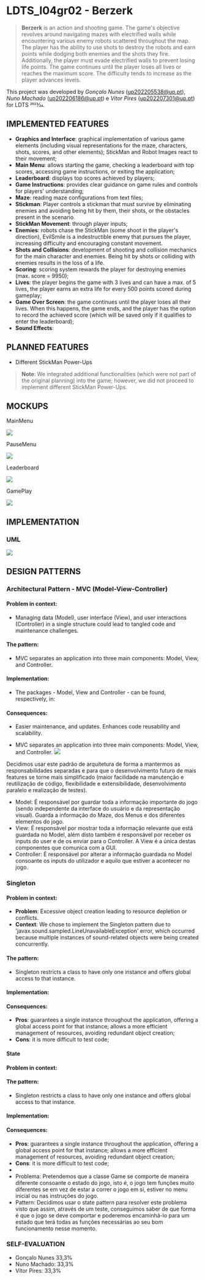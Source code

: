 # LDTS_l04gr02 - Berzerk

> **Berzerk** is an action and shooting game. The game's objective revolves around navigating mazes with electrified walls while encountering various enemy robots scattered throughout the map. The player has the ability to use shots to destroy the robots and earn points while dodging both enemies and the shots they fire. Additionally, the player must evade electrified walls to prevent losing life points. The game continues until the player loses all lives or reaches the maximum score. The difficulty tends to increase as the player advances levels.

This project was developed by *Gonçalo Nunes* (up202205538@up.pt), *Nuno Machado* (up202206186@up.pt) e *Vítor Pires* (up202207301@up.pt) for LDTS 2023⁄24.

## IMPLEMENTED FEATURES

- **Graphics and Interface**: graphical implementation of various game elements (including visual representations for the maze, characters, shots, scores, and other elements); StickMan and Robot Images react to their movement;
- **Main Menu**: allows starting the game, checking a leaderboard with top scores, accessing game instructions, or exiting the application;
- **Leaderboard**: displays top scores achieved by players;
- **Game Instructions**: provides clear guidance on game rules and controls for players' understanding;
- **Maze**: reading maze configurations from text files;
- **Stickman**: Player controls a stickman that must survive by eliminating enemies and avoiding being hit by them, their shots, or the obstacles present in the scenario.
- **StickMan Movement**: through player inputs;
- **Enemies**: robots chase the StickMan (some shoot in the player's direction), EvilSmile is a indestructible enemy that pursues the player, increasing difficulty and encouraging constant movement.
- **Shots and Collisions**: development of shooting and collision mechanics for the main character and enemies. Being hit by shots or colliding with enemies results in the loss of a life.
- **Scoring**: scoring system rewards the player for destroying enemies (max. score = 9950);
- **Lives**: the player begins the game with 3 lives and can have a max. of 5 lives, the player earns an extra life for every 500 points scored during gameplay;
- **Game Over Screen**: the game continues until the player loses all their lives. When this happens, the game ends, and the player has the option to record the achieved score (which will be saved only if it qualifies to enter the leaderboard);
- **Sound Effects**: 

## PLANNED FEATURES
- Different StickMan Power-Ups
> **Note**: We integrated additional functionalities (which were not part of the original planning) into the game; however, we did not proceed to implement different StickMan Power-Ups.

## MOCKUPS

MainMenu

![](images/MainMenu.png)

PauseMenu

![](images/PauseMenu.png)

Leaderboard

![](images/LeaderBoard.png)

GamePlay

![](images/gameplay.png)


## IMPLEMENTATION

### UML

![](images/uml.png)

## DESIGN PATTERNS

### Architectural Pattern - MVC (Model-View-Controller)

#### Problem in context:
- Managing data (Model), user interface (View), and user interactions (Controller) in a single structure could lead to tangled code and maintenance challenges.

#### The pattern:
- MVC separates an application into three main components: Model, View, and Controller.

#### Implementation:

- The packages - Model, View and Controller - can be found, respectively, in:


#### Consequences:
- Easier maintenance, and updates. Enhances code reusability and scalability.

- MVC separates an application into three main components: Model, View, and Controller.
![](images/mvc.png)

Decidimos usar este padrão de arquitetura de forma a mantermos as responsabilidades separadas e para que o desenvolvimento futuro de mais features se torne mais simplificado (maior facilidade na manutenção e reutilização de código, flexibilidade e extensibilidade, desenvolvimento paralelo e realização de testes).

- Model: É responsável por guardar toda a informação importante do jogo (sendo independente da interface do usuário e da representação visual). Guarda a informação do Maze, dos Menus e dos diferentes elementos do jogo.
- View: É responsável por mostrar toda a informação relevante que está guardada no Model, além disto também é responsável por receber os inputs do user e de os enviar para o Controller. A View é a única destas componentes que comunica com a GUI.
- Controller: É responsável por alterar a informação guardada no Model consoante os inputs do utilizador e aquilo que estiver a acontecer no jogo.

### Singleton

#### Problem in context:
- **Problem**: Excessive object creation leading to resource depletion or conflicts.
- **Context**: We chose to implement the Singleton pattern due to 'javax.sound.sampled.LineUnavailableException' error, which occurred because multiple instances of sound-related objects were being created concurrently.

#### The pattern:
- Singleton restricts a class to have only one instance and offers global access to that instance.

#### Implementation:

#### Consequences:

- **Pros**: guarantees a single instance throughout the application, offering a global access point for that instance; allows a more efficient management of resources, avoiding redundant object creation; 
- **Cons**: it is more difficult to test code;

#### State

#### Problem in context:


#### The pattern:
- Singleton restricts a class to have only one instance and offers global access to that instance.

#### Implementation:

#### Consequences:

- **Pros**: guarantees a single instance throughout the application, offering a global access point for that instance; allows a more efficient management of resources, avoiding redundant object creation;
- **Cons**: it is more difficult to test code;
- 
- Problema: Pretendemos que a classe Game se comporte de maneira diferente consoante o estado do jogo, isto é, o jogo tem funções muito diferentes se em vez de estar a correr o jogo em si, estiver no menu inicial ou nas instruções do jogo.
- Pattern: Decidimos usar o state pattern para resolver este problema visto que assim, através de um teste, conseguimos saber de que forma é que o jogo se deve comportar e poderemos encaminhá-lo para um estado que terá todas as funções necessárias ao seu bom funcionamento nesse momento.


### SELF-EVALUATION

- Gonçalo Nunes 33,3%
- Nuno Machado: 33,3%
- Vítor Pires: 33,3%